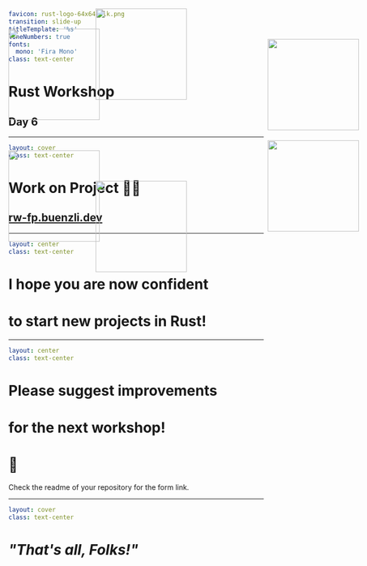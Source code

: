 ```yaml
favicon: rust-logo-64x64-blk.png
transition: slide-up
titleTemplate: '%s'
lineNumbers: true
fonts:
  mono: 'Fira Mono'
class: text-center
```

# Rust Workshop

## Day 6

---

```yaml
layout: cover
class: text-center
```

# Work on Project 🧑‍💻

## [rw-fp.buenzli.dev](https://rw-fp.buenzli.dev)

<Nr />

---

```yaml
layout: center
class: text-center
```

# I hope you are now <Orange>confident</Orange>
# to start new projects in Rust!

<Nr />

---

```yaml
layout: center
class: text-center
```

# Please suggest improvements
# for the next workshop!
# 🦀

Check the readme of your repository for the form link.

<Nr />

---

```yaml
layout: cover
class: text-center
```

# _"That's all, Folks!"_

<div></div>

<img
  src="/cook.png"
  style="width: 180px; position: absolute; top: 100px"
/>
<img
  src="/surfer.png"
  style="width: 180px; position: absolute; top: 340px"
/>
<img
  src="/pirate.png"
  style="width: 180px; position: absolute; left: 400px; top: 60px"
/>
<img
  src="/student.png"
  style="width: 180px; position: absolute; left: 400px; top: 400px"
/>
<img
  src="/builder.png"
  style="width: 180px; position: absolute; left: 740px; top: 120px"
/>
<img
  src="/viking.png"
  style="width: 180px; position: absolute; left: 740px; top: 320px"
/>
